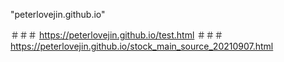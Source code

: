 "peterlovejin.github.io" 

＃＃＃ https://peterlovejin.github.io/test.html
＃＃＃ https://peterlovejin.github.io/stock_main_source_20210907.html
